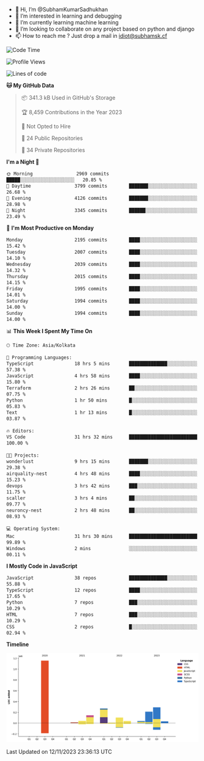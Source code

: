 - 👋 Hi, I’m @SubhamKumarSadhukhan
- 👀 I’m interested in learning and debugging
- 🌱 I’m currently learning machine learning
- 💞️ I’m looking to collaborate on any project based on python and django
- 📫 How to reach me ?
      Just drop a mail in idiot@subhamsk.cf

<!---
SubhamKumarSadhukhan/SubhamKumarSadhukhan is a ✨ special ✨ repository because its `README.md` (this file) appears on your GitHub profile.
You can click the Preview link to take a look at your changes.
--->


<!--START_SECTION:waka-->
![Code Time](http://img.shields.io/badge/Code%20Time-1%2C662%20hrs%2052%20mins-blue)

![Profile Views](http://img.shields.io/badge/Profile%20Views-0-blue)

![Lines of code](https://img.shields.io/badge/From%20Hello%20World%20I%27ve%20Written-2.3%20million%20lines%20of%20code-blue)

**🐱 My GitHub Data** 

> 📦 341.3 kB Used in GitHub's Storage 
 > 
> 🏆 8,459 Contributions in the Year 2023
 > 
> 🚫 Not Opted to Hire
 > 
> 📜 24 Public Repositories 
 > 
> 🔑 34 Private Repositories 
 > 
**I'm a Night 🦉** 

```text
🌞 Morning                2969 commits        █████░░░░░░░░░░░░░░░░░░░░   20.85 % 
🌆 Daytime                3799 commits        ███████░░░░░░░░░░░░░░░░░░   26.68 % 
🌃 Evening                4126 commits        ███████░░░░░░░░░░░░░░░░░░   28.98 % 
🌙 Night                  3345 commits        ██████░░░░░░░░░░░░░░░░░░░   23.49 % 
```
📅 **I'm Most Productive on Monday** 

```text
Monday                   2195 commits        ████░░░░░░░░░░░░░░░░░░░░░   15.42 % 
Tuesday                  2007 commits        ████░░░░░░░░░░░░░░░░░░░░░   14.10 % 
Wednesday                2039 commits        ████░░░░░░░░░░░░░░░░░░░░░   14.32 % 
Thursday                 2015 commits        ████░░░░░░░░░░░░░░░░░░░░░   14.15 % 
Friday                   1995 commits        ████░░░░░░░░░░░░░░░░░░░░░   14.01 % 
Saturday                 1994 commits        ████░░░░░░░░░░░░░░░░░░░░░   14.00 % 
Sunday                   1994 commits        ████░░░░░░░░░░░░░░░░░░░░░   14.00 % 
```


📊 **This Week I Spent My Time On** 

```text
🕑︎ Time Zone: Asia/Kolkata

💬 Programming Languages: 
TypeScript               18 hrs 5 mins       ██████████████░░░░░░░░░░░   57.38 % 
JavaScript               4 hrs 58 mins       ████░░░░░░░░░░░░░░░░░░░░░   15.80 % 
Terraform                2 hrs 26 mins       ██░░░░░░░░░░░░░░░░░░░░░░░   07.75 % 
Python                   1 hr 50 mins        █░░░░░░░░░░░░░░░░░░░░░░░░   05.83 % 
Text                     1 hr 13 mins        █░░░░░░░░░░░░░░░░░░░░░░░░   03.87 % 

🔥 Editors: 
VS Code                  31 hrs 32 mins      █████████████████████████   100.00 % 

🐱‍💻 Projects: 
wonderlust               9 hrs 15 mins       ███████░░░░░░░░░░░░░░░░░░   29.38 % 
airquality-nest          4 hrs 48 mins       ████░░░░░░░░░░░░░░░░░░░░░   15.23 % 
devops                   3 hrs 42 mins       ███░░░░░░░░░░░░░░░░░░░░░░   11.75 % 
scaller                  3 hrs 4 mins        ██░░░░░░░░░░░░░░░░░░░░░░░   09.77 % 
neuroncy-nest            2 hrs 48 mins       ██░░░░░░░░░░░░░░░░░░░░░░░   08.93 % 

💻 Operating System: 
Mac                      31 hrs 30 mins      █████████████████████████   99.89 % 
Windows                  2 mins              ░░░░░░░░░░░░░░░░░░░░░░░░░   00.11 % 
```

**I Mostly Code in JavaScript** 

```text
JavaScript               38 repos            ██████████████░░░░░░░░░░░   55.88 % 
TypeScript               12 repos            ████░░░░░░░░░░░░░░░░░░░░░   17.65 % 
Python                   7 repos             ███░░░░░░░░░░░░░░░░░░░░░░   10.29 % 
HTML                     7 repos             ███░░░░░░░░░░░░░░░░░░░░░░   10.29 % 
CSS                      2 repos             █░░░░░░░░░░░░░░░░░░░░░░░░   02.94 % 
```



**Timeline**

![Lines of Code chart](https://raw.githubusercontent.com/SubhamKumarSadhukhan/SubhamKumarSadhukhan/main/assets/bar_graph.png)


 Last Updated on 12/11/2023 23:36:13 UTC
<!--END_SECTION:waka-->
